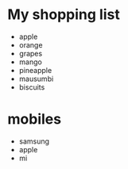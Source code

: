 #  My shopping list

- apple
- orange
- grapes
- mango
- pineapple
- mausumbi
- biscuits
# mobiles

- samsung
- apple
- mi
